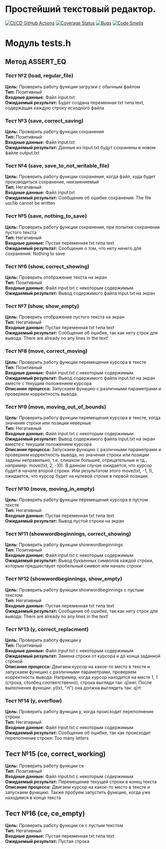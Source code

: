 # Простейший текстовый редактор.
[![CI/CD GitHub Actions](https://github.com/ChirpaEwok/lab2/actions/workflows/test-action.yml/badge.svg)](https://github.com/ChirpaEwok/lab2/actions/workflows/test-action.yml)
[![Coverage Status](https://coveralls.io/repos/github/ChirpaEwok/lab2/badge.svg?branch=master)](https://coveralls.io/github/ChirpaEwok/lab2?branch=master)
[![Bugs](https://sonarcloud.io/api/project_badges/measure?project=ChirpaEwok_lab2&metric=bugs)](https://sonarcloud.io/summary/new_code?id=ChirpaEwok_lab2)
[![Code Smells](https://sonarcloud.io/api/project_badges/measure?project=ChirpaEwok_lab2&metric=code_smells)](https://sonarcloud.io/summary/new_code?id=ChirpaEwok_lab2)

# Модуль tests.h
## Метод ASSERT_EQ
### Тест №2 (load, regular_file)
<b>Цель:</b> Проверить работу функции загрузки с обычным файлом <br/>
<b>Тип:</b> Позитивный <br/>
<b>Входные данные:</b> Файл input.txt <br/>
<b>Ожидаемый результат:</b> Будет создана переменная txt типа text, содержащая каждую строку исходного файла <br/>

### Тест №3 (save, correct_saving)
<b>Цель:</b> Проверить работу функции сохранения <br/>
<b>Тип:</b> Позитивный <br/>
<b>Входные данные:</b> Файл input.txt <br/>
<b>Ожидаемый результат:</b> Данные из input.txt будут сохранены в новом файле output.txt <br/>

### Тест №4 (save, save_to_not_writable_file)
<b>Цель:</b> Проверить работу функции сохранения, когда файл, куда будет производиться сохранение, неизменяемый <br/>
<b>Тип:</b> Негативный <br/>
<b>Входные данные:</b> Файл input.txt <br/>
<b>Ожидаемый результат:</b> Сообщение об ошибке сохранения: The file usr/lib cannot be written <br/>

### Тест №5 (save, nothing_to_save)
<b>Цель:</b> Проверить работу функции сохранения, при попытке сохранения пустого текста <br/>
<b>Тип:</b> Негативный <br/>
<b>Входные данные:</b> Пустая переменная txt типа text <br/>
<b>Ожидаемый результат:</b> Сообщение о том, что нету ничего для сохранения: Nothing to save <br/>

### Тест №6 (show, correct_showing)
<b>Цель:</b> Проверить отображение текста на экран <br/>
<b>Тип:</b> Позитивный <br/>
<b>Входные данные:</b> Файл input.txt с некоторым содержимым <br/>
<b>Ожидаемый результат:</b> Вывод содержимого файла input.txt на экран <br/>

### Тест №7 (show, show_empty)
<b>Цель:</b> Проверить отображение пустого текста на экран <br/>
<b>Тип:</b> Негативный <br/>
<b>Входные данные:</b> Пустая переменная txt типа text <br/>
<b>Ожидаемый результат:</b> Сообщение об ошибке, так как нету строк для вывода: There are already no any lines in the text! <br/>

### Тест №8 (move, correct_moving)
<b>Цель:</b> Проверить работу функции перемещения курсора в тексте <br/>
<b>Тип:</b> Позитивный <br/>
<b>Входные данные:</b> Файл input.txt с некоторым содержимым <br/>
<b>Ожидаемый результат:</b> Вывод содержимого файла input.txt на экран вместе с текущим положением курсора <br/>
<b>Описание процесса:</b> Запускаем функцию с различными параметрами и проверяем корректность вывода. <br/>

### Тест №9 (move, moving_out_of_bounds)
<b>Цель:</b> Проверить работу функции перемещения курсора в тексте, когда значения строки или позиции неверные <br/>
<b>Тип:</b> Негативный <br/>
<b>Входные данные:</b> Файл input.txt с некоторым содержимым <br/>
<b>Ожидаемый результат:</b> Вывод содержимого файла input.txt на экран вместе с текущим положением курсора <br/>
<b>Описание процесса:</b> Запускаем функцию с различными параметрами и проверяем корректность вывода, но значения строки или позиции заданы неправильно, т.е. слишком большие, отрицательные и тд., например: move(txt, 2, -10). В данном случае ожидается, что курсор будет в начале второй строки. Или результатом этого move(txt, -1, 1), ожидается, что курсор будет на нулевой строке в первой позиции. <br/>

### Тест №10 (move, moving_in_empty)
<b>Цель:</b> Проверить работу функции перемещения курсора в пустом тексте <br/>
<b>Тип:</b> Негативный <br/>
<b>Входные данные:</b> Пустая переменная txt типа text <br/>
<b>Ожидаемый результат:</b> Вывод пустой строки на экран <br/>

### Тест №11 (showwordbeginnings, correct_showing)
<b>Цель:</b> Проверить работу функции showwordbeginnings <br/>
<b>Тип:</b> Позитивный <br/>
<b>Входные данные:</b> Файл input.txt с некоторым содержимым <br/>
<b>Ожидаемый результат:</b> Вывод буквенных символов каждой строки, которым предшествует пробельный символ или начало строки <br/>

### Тест №12 (showwordbeginnings, show_empty)
<b>Цель:</b> Проверить работу функции showwordbeginnings с пустым текстом <br/>
<b>Тип:</b> Негативный <br/>
<b>Входные данные:</b> Пустая переменная txt типа text <br/>
<b>Ожидаемый результат:</b> Сообщение об ошибке, так как нету строк для вывода: There are already no any lines in the text! <br/>

### Тест №13 (y, correct_replacment)
<b>Цель:</b> Проверить работу функции y <br/>
<b>Тип:</b> Позитивный <br/>
<b>Входные данные:</b> Файл input.txt с некоторым содержимым <br/>
<b>Ожидаемый результат:</b> Замена строки от курсора и до конца заданной строкой <br/>
<b>Описание процесса:</b> Двигаем курсор на какое-то место в тексте и запускаем функцию с различными параметрами, проверяем корректность вывода. Например, когда курсор находится на месте 1, 1 (строка, столбец соответственно), строка выгляди так: q|wer. После выполнения функции: y(txt, "rt") она должна выглядеть так: q|rt <br/>

### Тест №14 (y, overflow)
<b>Цель:</b> Проверить работу функции y, когда происходит переполнение строки <br/>
<b>Тип:</b> Негативный <br/>
<b>Входные данные:</b> Файл input.txt с некоторым содержимым <br/>
<b>Ожидаемый результат:</b> Сообщение об ошибке, так как происходит переполнение строки: Too many letters <br/>

## Тест №15 (ce, correct_working)
<b>Цель:</b> Проверить работу функции ce <br/>
<b>Тип:</b> Позитивный <br/>
<b>Входные данные:</b> Файл input.txt с некоторым содержимым <br/>
<b>Ожидаемый результат:</b> Перемещение текущей строки в конец текста <br/>
<b>Описание процесса:</b>  Двигаем курсор на какое-то место в тексте и запускаем функцию. Также пробуем запустить функцию, когда уже находимся в конце текста <br/>

## Тест №16 (ce, ce_empty)
<b>Цель:</b> Проверить работу функции ce с пустым текстом <br/>
<b>Тип:</b> Негативный <br/>
<b>Входные данные:</b> Пустая переменная txt типа text <br/>
<b>Ожидаемый результат:</b> Пустая строка <br/>
